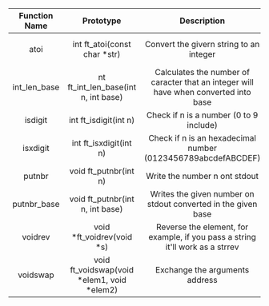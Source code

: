 |Function Name|Prototype|Description|Return Value|
|:--------:|:--------:|:--------:|:--------:|
|atoi|int ft_atoi(const char *str)|Convert the givern string to an integer|The result of the conversion|
|int_len_base|nt ft_int_len_base(int n, int base)|Calculates the number of caracter that an integer will have when converted into base|Lenght|
|isdigit|int ft_isdigit(int n)|Check if n is a number (0 to 9 include)| 1 if true, else 0|
|isxdigit|int ft_isxdigit(int n)|Check if n is an hexadecimal number (0123456789abcdefABCDEF)| 1 if true, else 0|
|putnbr|void ft_putnbr(int n)|Write the number n ont stdout||
|putnbr_base|void ft_putnbr(int n, int base)|Writes the given number on stdout converted in the given base||
|voidrev|void *ft_voidrev(void *s)|Reverse the element, for example, if you pass a string it'll work as a strrev|Return it's argument|
|voidswap|void ft_voidswap(void *elem1, void *elem2)|Exchange the arguments address||
